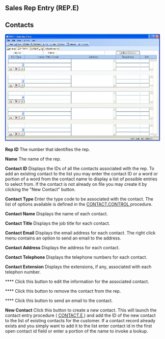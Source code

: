 ##  Sales Rep Entry (REP.E)

<PageHeader />

##  Contacts

![](./REP-E-2.jpg)

**Rep ID** The number that identifies the rep.  
  
**Name** The name of the rep.  
  
**Contact ID** Displays the IDs of all the contacts associated with the rep.
To add an existing contact to the list you may enter the contact ID or a word
or portion of a word from the contact name to display a list of possible
entries to select from. If the contact is not already on file you may create
it by clicking the "New Contact" button.  
  
**Contact Type** Enter the type code to be associated with the contact. The list of options available is defined in the [ CONTACT.CONTROL ](../../../../../../../rover/AP-OVERVIEW/AP-ENTRY/CONTACT-CONTROL) procedure.   
  
**Contact Name** Displays the name of each contact.  
  
**Contact Title** Displays the job title for each contact.  
  
**Contact Email** Displays the email address for each contact. The right click
menu contains an option to send an email to the address.  
  
**Contact Address** Displays the address for each contact.  
  
**Contact Telephone** Displays the telephone numbers for each contact.  
  
**Contact Extension** Displays the extensions, if any, associated with each
telephon number.  
  
**** Click this button to edit the information for the associated contact.  
  
**** Click this button to remove the contact from the rep.  
  
**** Click this button to send an email to the contact.  
  
**New Contact** Click this button to create a new contact. This will launch the contact entry procedure ( [ CONTACT.E ](../../../../../../../rover/AP-OVERVIEW/AP-ENTRY/VENDOR-E/VENDOR-E-2/CONTACT-E) ) and add the ID of the new contact to the list of existing contacts for the customer. If a contact record already exists and you simply want to add it to the list enter contact id in the first open contact id field or enter a portion of the name to invoke a lookup.   
  
  
<badge text= "Version 8.10.57" vertical="middle" />

<PageFooter />